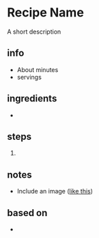 ---
---

# Recipe Name
A short description

## info  
* About  minutes  
* servings  

## ingredients
*

## steps  
1.

## notes  
* Include an image ([like this](images/test.jpg))

## based on  
*
